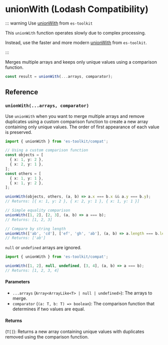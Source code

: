 # unionWith (Lodash Compatibility)

::: warning Use [unionWith](../../array/unionWith.md) from `es-toolkit`

This `unionWith` function operates slowly due to complex processing.

Instead, use the faster and more modern [unionWith](../../array/unionWith.md) from `es-toolkit`.

:::

Merges multiple arrays and keeps only unique values using a comparison function.

```typescript
const result = unionWith(...arrays, comparator);
```

## Reference

### `unionWith(...arrays, comparator)`

Use `unionWith` when you want to merge multiple arrays and remove duplicates using a custom comparison function to create a new array containing only unique values. The order of first appearance of each value is preserved.

```typescript
import { unionWith } from 'es-toolkit/compat';

// Using a custom comparison function
const objects = [
  { x: 1, y: 2 },
  { x: 2, y: 1 },
];
const others = [
  { x: 1, y: 1 },
  { x: 1, y: 2 },
];

unionWith(objects, others, (a, b) => a.x === b.x && a.y === b.y);
// Returns: [{ x: 1, y: 2 }, { x: 2, y: 1 }, { x: 1, y: 1 }]

// Simple equality comparison
unionWith([1, 2], [2, 3], (a, b) => a === b);
// Returns: [1, 2, 3]

// Compare by string length
unionWith(['ab', 'cd'], ['ef', 'gh', 'ab'], (a, b) => a.length === b.length);
// Returns: ['ab']
```

`null` or `undefined` arrays are ignored.

```typescript
import { unionWith } from 'es-toolkit/compat';

unionWith([1, 2], null, undefined, [3, 4], (a, b) => a === b);
// Returns: [1, 2, 3, 4]
```

#### Parameters

- `...arrays` (`Array<ArrayLike<T> | null | undefined>`): The arrays to merge.
- `comparator` (`(a: T, b: T) => boolean`): The comparison function that determines if two values are equal.

#### Returns

(`T[]`): Returns a new array containing unique values with duplicates removed using the comparison function.

